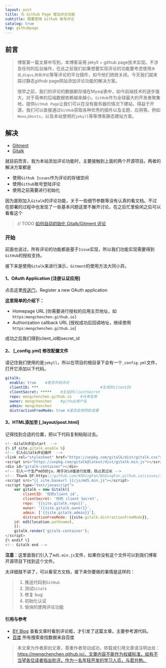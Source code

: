 ```yaml
---
layout: post
title: 为 Github Page 增加评论功能
subtitle: 需要使用 Github 账号评论
catalog: true
tag: githubpage
---
```


## 前言

> 博客第一篇文章中写到，本博客采用 jekyll + github page技术实现。不涉及任何的后台操作，在此之前我们如果想要实现评论的功能要考虑使用`多说`,`diqus`,`网易评论`等等评论的平台插件，如今他们统统关闭。今天我们就来探讨静态github page网站添加评论功能的解决方案。
>
> 很早之前，我们的评论的数据都存储在Mysql表中，如今前端技术的逐步强大，对于简单的后端数据依赖越来越小。`GitHub`作为全球最大的开发者聚集地，提供`GitHub Page`让我们可以在没有服务器的情况下建站，得益于开源，我们可以直接通过`GitHub`获取各种优秀的插件以及主题、应用等。例如`Hexo`,`Ghosts`，以及本站使用的`jekyll`等等博客静态建站方案。

## 解决

- [Gitment](https://github.com/imsun/gitment) 
- [Gitalk](https://gitalk.github.io/)

就目前而言，我为本站添加评论功能时，主要接触到上面的两个开源项目。两者的解决方案都是

- 使用`Github Issues`作为评论的存储空间
- 使用`Github`账号登陆评论
- 使用之前需要进行初始化

因为是刚加入`Gitalk`的评论功能，关于一些细节参数等没有认真的看文档。不过在部署的过程中也发现了一些基本问题这里不展开讨论，在之后忙里偷闲之后可以看看这个 

> // TODO  [如何自动初始化 Gitalk/Gitment 评论](https://www.colabug.com/1784203.html)

### 开始

前面也说过，所有评论的功能都是基于`Issue`实现，所以我们功能实现需要得到`GitHub`的授权支持。

接下来是使用`Gitalk`来进行演示，`Gitment`的使用方法大同小异。

####  1、OAuth Application [注册认证应用]

点击这里[传送门](https://github.com/settings/applications/new)，Register a new OAuth application

**这里简单的介绍下：**

* Homepage URL [你需要进行授权的应用主页地址，如`https:mengchenchen.github.io]`
* Authorization callback URL  [授权成功后回调地址，继续使用`https:mengchenchen.github.io`]

成功之后我们得到client_id和secret_id

#### 2、 [_config.yml] 修改配置文件

请记住我们使用的是`jekyll`，所以在项目的根目录下会有一个`_config.yml`文件，打开它添加以下代码。

```yaml
gitalk:
  enable: true    #是否开启评论
  clientID: ***                            #生成的clientID
  clientSecret: *****    #生成的clientSecret
  repo: mengchenchen.github.io    #仓库名称
  owner: mengchenchen    #github用户名
  admin: mengchenchen	
  distractionFreeMode: true #是否启用阴影遮罩
```

#### 3、HTML添加至 [_layout/post.html]

记得找到合适的位置，把以下代码复制粘贴过去。

```javascript
<!--Gitalk评论start  -->
{% if site.gitalk.enable %}
<!-- 引入Gitalk评论插件  -->
<link rel="stylesheet" href="https://unpkg.com/gitalk/dist/gitalk.css">
<script src="https://unpkg.com/gitalk@latest/dist/gitalk.min.js"></script>
<div id="gitalk-container"></div>
<!-- 引入一个生产md5的js，用于对id值进行处理，防止其过长 -->
<!-- Thank DF:https://github.com/NSDingFan/NSDingFan.github.io/issues/3#issuecomment-407496538 -->
<script src="{{ site.baseurl }}/js/md5.min.js"></script>
<script type="text/javascript">
    var gitalk = new Gitalk({
        clientID: '你的client id',
        clientSecret: '你的 client Secret',
        repo: '{{site.gitalk.repo}}',
        owner: '{{site.gitalk.owner}}',
        admin: ['{{site.gitalk.admin}}'],
        distractionFreeMode: {{site.gitalk.distractionFreeMode}},
    id: md5(location.pathname),
    });
    gitalk.render('gitalk-container');
</script>
{% endif %}
<!-- Gitalk end -->
```

**注意**：这里面我们引入了`md5.min.js`文件，如果你没有这个文件可以到我们博客开源项目下找到这个文件。

太详细就不讲了，可以看官方文档，接下来你要做的事情是这样的：

>1. 推送代码到`GitHub`
>2. 测试`Gitalk`
>3. 修复 bug
>4. 初始化认证
>5. 愉快的使用评论功能

#### 引用与参考

* [BY Blog](http://qiubaiying.top/) 查看文章时看到评论框，才引发了这篇文章。主要参考源代码。
* [百度](http://baidu.com) 所有搜索查找数据来自百度

> 本文章为作者原创文章，尊重作者劳动成功，转载或引用文章请注明出处：https://mengchenchen.github.io/。文章内容不能作为权威标准，如有不当望各位读者指出批评。作为一名年轻开发的学习人员，与君共勉。

